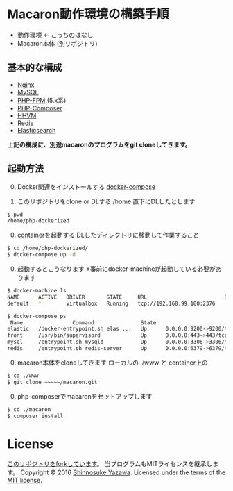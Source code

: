 # Macaron動作環境の構築手順
* 動作環境 ← こっちのはなし
* Macaron本体 (別リポジトリ)

## 基本的な構成

* [Nginx](http://nginx.org/)
* [MySQL](http://www.mysql.com/)
* [PHP-FPM](http://php-fpm.org/) (5.x系)
* [PHP-Composer](https://getcomposer.org)
* [HHVM](http://www.hhvm.com/)
* [Redis](http://redis.io/)
* [Elasticsearch](http://www.elasticsearch.org/)

**上記の構成に、別途macaronのプログラムをgit cloneしてきます。**

## 起動方法
0. Docker関連をインストールする
 [docker-compose](https://docs.docker.com/compose/install/)

0. このリポジトリをclone or DLする
/home 直下にDLしたとします
```sh
$ pwd
/home/php-dockerized
```

0. containerを起動する
DLしたディレクトリに移動して作業すること
```sh
$ cd /home/php-dockerized/
$ docker-compose up -d
```

0. 起動するとこうなります
※事前にdocker-machineが起動している必要があります
```sh
$ docker-machine ls
NAME      ACTIVE   DRIVER       STATE     URL                         SWARM   ERRORS
default   *        virtualbox   Running   tcp://192.168.99.100:2376           
```
```sh
$ docker-compose ps
 Name                Command               State                                Ports
elastic   /docker-entrypoint.sh elas ...   Up      0.0.0.0:9200->9200/tcp, 0.0.0.0:9300->9300/tcp                   
front     /usr/bin/supervisord             Up      0.0.0.0:443->443/tcp, 0.0.0.0:80->80/tcp, 0.0.0.0:9000->9000/tcp
mysql     /entrypoint.sh mysqld            Up      0.0.0.0:3306->3306/tcp                                           
redis     /entrypoint.sh redis-server      Up      0.0.0.0:6379->6379/tcp             
```

0. macaron本体をcloneしてきます
ローカルの ./www と container上の
```sh
$ cd ./www
$ git clone ~~~~~/macaron.git
```

0. php-composerでmacaronをセットアップします
```sh
$ cd ./macaron
$ composer install
```

# License
[このリポジトリをforkしています](https://github.com/kasperisager/php-dockerized)。
当プログラムもMITライセンスを継承します。
Copyright &copy; 2016 [Shinnosuke Yazawa](https://github.com/yazashin/php-dockerized).
Licensed under the terms of the [MIT license](LICENSE.md).
